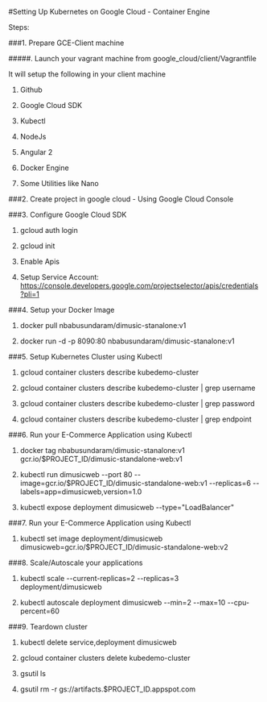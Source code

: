 
#Setting Up Kubernetes on Google Cloud - Container Engine

Steps:

###1. Prepare GCE-Client machine

#####. Launch your vagrant machine from google_cloud/client/Vagrantfile

It will setup the following in your client machine

1. Github

2. Google Cloud SDK

3. Kubectl

4. NodeJs

5. Angular 2

6. Docker Engine

7. Some Utilities like Nano

###2. Create project in google cloud - Using Google Cloud Console


###3. Configure Google Cloud SDK
       
1. gcloud auth login

2. gcloud init

3. Enable Apis

4. Setup Service Account: https://console.developers.google.com/projectselector/apis/credentials?pli=1

###4. Setup your Docker Image

1. docker pull nbabusundaram/dimusic-stanalone:v1

2. docker run  -d -p 8090:80 nbabusundaram/dimusic-stanalone:v1




###5. Setup Kubernetes Cluster using Kubectl 

1. gcloud container clusters describe kubedemo-cluster

2.  gcloud container clusters describe kubedemo-cluster | grep username

3. gcloud container clusters describe kubedemo-cluster | grep password

4. gcloud container clusters describe kubedemo-cluster | grep endpoint

###6. Run your E-Commerce Application using Kubectl

1. docker tag nbabusundaram/dimusic-stanalone:v1 gcr.io/$PROJECT_ID/dimusic-standalone-web:v1

2. kubectl run dimusicweb --port 80 --image=gcr.io/$PROJECT_ID/dimusic-standalone-web:v1 --replicas=6 --labels=app=dimusicweb,version=1.0

3. kubectl expose deployment dimusicweb --type="LoadBalancer"


###7. Run your E-Commerce Application using Kubectl

1. kubectl set image deployment/dimusicweb dimusicweb=gcr.io/$PROJECT_ID/dimusic-standalone-web:v2

###8. Scale/Autoscale your applications

1. kubectl scale --current-replicas=2 --replicas=3 deployment/dimusicweb

2. kubectl autoscale deployment dimusicweb --min=2 --max=10 --cpu-percent=60

###9. Teardown cluster

1. kubectl delete service,deployment dimusicweb


2. gcloud container clusters delete kubedemo-cluster

3. gsutil ls

4. gsutil rm -r gs://artifacts.$PROJECT_ID.appspot.com
